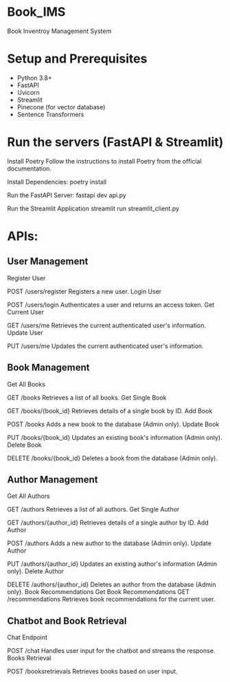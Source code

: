 # Book_IMS
Book Inventroy Management System

# Setup and Prerequisites
- Python 3.8+
- FastAPI
- Uvicorn
- Streamlit
- Pinecone (for vector database)
- Sentence Transformers

# Run the servers (FastAPI & Streamlit)

Install Poetry
Follow the instructions to install Poetry from the official documentation.

Install Dependencies:
poetry install

Run the FastAPI Server:
fastapi dev api.py

Run the Streamlit Application
streamlit run streamlit_client.py


# APIs:

## User Management
Register User

POST /users/register
Registers a new user.
Login User

POST /users/login
Authenticates a user and returns an access token.
Get Current User

GET /users/me
Retrieves the current authenticated user's information.
Update User

PUT /users/me
Updates the current authenticated user's information.

## Book Management
Get All Books

GET /books
Retrieves a list of all books.
Get Single Book

GET /books/{book_id}
Retrieves details of a single book by ID.
Add Book

POST /books
Adds a new book to the database (Admin only).
Update Book

PUT /books/{book_id}
Updates an existing book's information (Admin only).
Delete Book

DELETE /books/{book_id}
Deletes a book from the database (Admin only).

## Author Management
Get All Authors

GET /authors
Retrieves a list of all authors.
Get Single Author

GET /authors/{author_id}
Retrieves details of a single author by ID.
Add Author

POST /authors
Adds a new author to the database (Admin only).
Update Author

PUT /authors/{author_id}
Updates an existing author's information (Admin only).
Delete Author

DELETE /authors/{author_id}
Deletes an author from the database (Admin only).
Book Recommendations
Get Book Recommendations
GET /recommendations
Retrieves book recommendations for the current user.

## Chatbot and Book Retrieval
Chat Endpoint

POST /chat
Handles user input for the chatbot and streams the response.
Books Retrieval

POST /booksretrievals
Retrieves books based on user input.
